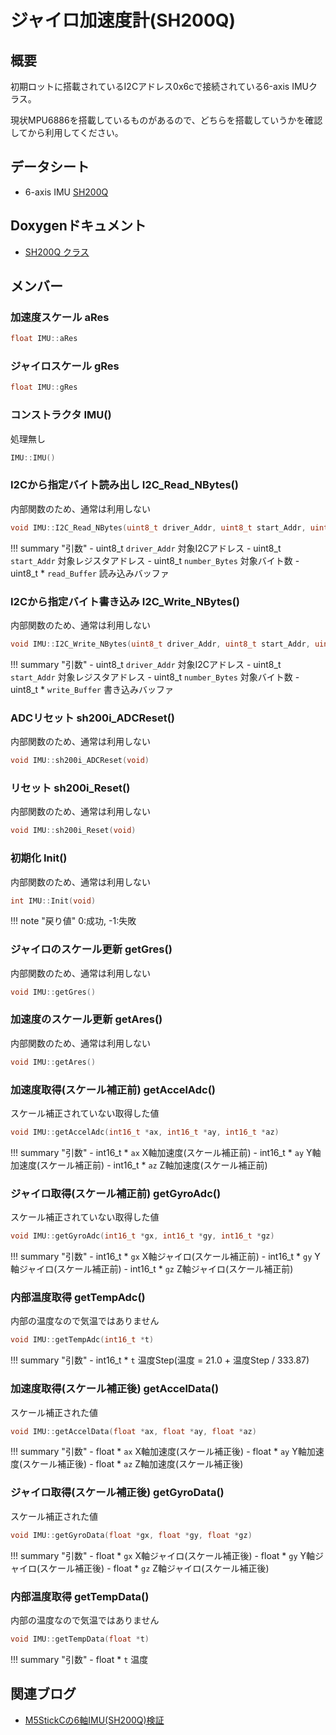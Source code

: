 # ジャイロ加速度計(SH200Q)

## 概要

初期ロットに搭載されているI2Cアドレス0x6cで接続されている6-axis IMUクラス。

現状MPU6886を搭載しているものがあるので、どちらを搭載していうかを確認してから利用してください。

## データシート

- 6-axis IMU [SH200Q](https://github.com/m5stack/M5-Schematic/blob/master/Core/SH200Q.pdf)

## Doxygenドキュメント

- [SH200Q クラス](https://lang-ship.com/reference/M5StickC/latest/class_s_h200_q.html)

## メンバー

### 加速度スケール aRes

```c
float IMU::aRes
```


### ジャイロスケール gRes

```c
float IMU::gRes
```


### コンストラクタ IMU()
処理無し
```c
IMU::IMU()
```



### I2Cから指定バイト読み出し I2C_Read_NBytes()
内部関数のため、通常は利用しない
```c
void IMU::I2C_Read_NBytes(uint8_t driver_Addr, uint8_t start_Addr, uint8_t number_Bytes, uint8_t *read_Buffer)
```

!!! summary "引数"
	- uint8_t `driver_Addr` 対象I2Cアドレス
	- uint8_t `start_Addr` 対象レジスタアドレス
	- uint8_t `number_Bytes` 対象バイト数
	- uint8_t * `read_Buffer` 読み込みバッファ



### I2Cから指定バイト書き込み I2C_Write_NBytes()
内部関数のため、通常は利用しない
```c
void IMU::I2C_Write_NBytes(uint8_t driver_Addr, uint8_t start_Addr, uint8_t number_Bytes, uint8_t *write_Buffer)
```

!!! summary "引数"
	- uint8_t `driver_Addr` 対象I2Cアドレス
	- uint8_t `start_Addr` 対象レジスタアドレス
	- uint8_t `number_Bytes` 対象バイト数
	- uint8_t * `write_Buffer` 書き込みバッファ



### ADCリセット sh200i_ADCReset()
内部関数のため、通常は利用しない
```c
void IMU::sh200i_ADCReset(void)
```



### リセット sh200i_Reset()
内部関数のため、通常は利用しない
```c
void IMU::sh200i_Reset(void)
```



### 初期化 Init()
内部関数のため、通常は利用しない
```c
int IMU::Init(void)
```

!!! note "戻り値"
	0:成功, -1:失敗


### ジャイロのスケール更新 getGres()
内部関数のため、通常は利用しない
```c
void IMU::getGres()
```



### 加速度のスケール更新 getAres()
内部関数のため、通常は利用しない
```c
void IMU::getAres()
```



### 加速度取得(スケール補正前) getAccelAdc()
スケール補正されていない取得した値
```c
void IMU::getAccelAdc(int16_t *ax, int16_t *ay, int16_t *az)
```

!!! summary "引数"
	- int16_t * `ax` X軸加速度(スケール補正前)
	- int16_t * `ay` Y軸加速度(スケール補正前)
	- int16_t * `az` Z軸加速度(スケール補正前)



### ジャイロ取得(スケール補正前) getGyroAdc()
スケール補正されていない取得した値
```c
void IMU::getGyroAdc(int16_t *gx, int16_t *gy, int16_t *gz)
```

!!! summary "引数"
	- int16_t * `gx` X軸ジャイロ(スケール補正前)
	- int16_t * `gy` Y軸ジャイロ(スケール補正前)
	- int16_t * `gz` Z軸ジャイロ(スケール補正前)



### 内部温度取得 getTempAdc()
内部の温度なので気温ではありません
```c
void IMU::getTempAdc(int16_t *t)
```

!!! summary "引数"
	- int16_t * `t` 温度Step(温度 = 21.0 + 温度Step / 333.87)



### 加速度取得(スケール補正後) getAccelData()
スケール補正された値
```c
void IMU::getAccelData(float *ax, float *ay, float *az)
```

!!! summary "引数"
	- float * `ax` X軸加速度(スケール補正後)
	- float * `ay` Y軸加速度(スケール補正後)
	- float * `az` Z軸加速度(スケール補正後)



### ジャイロ取得(スケール補正後) getGyroData()
スケール補正された値
```c
void IMU::getGyroData(float *gx, float *gy, float *gz)
```

!!! summary "引数"
	- float * `gx` X軸ジャイロ(スケール補正後)
	- float * `gy` Y軸ジャイロ(スケール補正後)
	- float * `gz` Z軸ジャイロ(スケール補正後)



### 内部温度取得 getTempData()
内部の温度なので気温ではありません
```c
void IMU::getTempData(float *t)
```

!!! summary "引数"
	- float * `t` 温度

## 関連ブログ
- [M5StickCの6軸IMU(SH200Q)検証](https://lang-ship.com/blog/?p=570)


